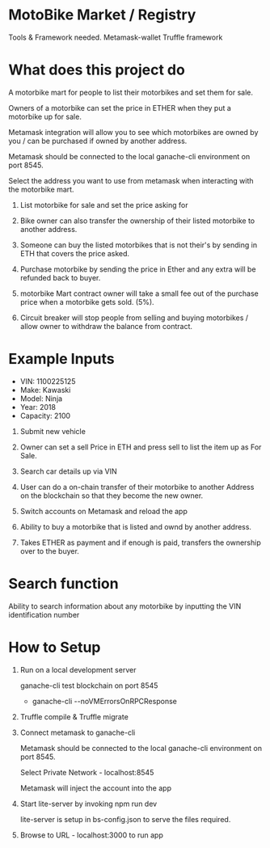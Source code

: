 # MotoBike Market / Registry
Tools & Framework needed.
Metamask-wallet
Truffle framework

# What does this project do

A motorbike mart for people to list their motorbikes and set them for sale. 

Owners of a motorbike can set the price in ETHER when they put a motorbike up for sale.

Metamask integration will allow you to see which motorbikes are owned by you / can be purchased if owned by another address.

Metamask should be connected to the local ganache-cli environment on port 8545. 

Select the address you want to use from metamask when interacting with the motorbike mart. 

1. List motorbike for sale and set the price asking for
2. Bike owner can also transfer the ownership of their listed motorbike to another address.
3. Someone can buy the listed motorbikes that is not their's by sending in ETH that covers the price asked.
4. Purchase motorbike by sending the price in Ether and any extra will be refunded back to buyer. 

5. motorbike Mart contract owner will take a small fee out of the purchase price when a motorbike gets sold. (5%).
6. Circuit breaker will stop people from selling and buying motorbikes / allow owner to withdraw the balance from contract.

# Example Inputs 

 - VIN: 1100225125
 - Make: Kawaski 
 - Model: Ninja
 - Year: 2018
 - Capacity: 2100
 
1. Submit new vehicle 
2. Owner can set a sell Price in ETH and press sell to list the item up as For Sale.

3. Search car details up via VIN
4. User can do a on-chain transfer of their motorbike to another Address on the blockchain so that they become the new owner. 
5. Switch accounts on Metamask and reload the app

6. Ability to buy a motorbike that is listed and ownd by another address. 
7. Takes ETHER as payment and if enough is paid, transfers the ownership over to the buyer.

# Search function

Ability to search information about any motorbike by inputting the VIN identification number 

#
 
# How to Setup

1. Run on a local development server 

    ganache-cli test blockchain on port 8545

    - ganache-cli --noVMErrorsOnRPCResponse

2. Truffle compile & Truffle migrate

3. Connect metamask to ganache-cli

    Metamask should be connected to the local ganache-cli environment on port 8545.
    
    Select Private Network - localhost:8545 
    
    Metamask will inject the account into the app

4. Start lite-server by invoking npm run dev

    lite-server is setup in bs-config.json to serve the files required. 
    
5. Browse to URL - localhost:3000 to run app